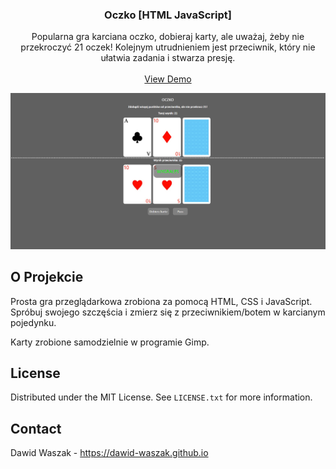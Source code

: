 <!-- Improved compatibility of back to top link: See: https://github.com/othneildrew/Best-README-Template/pull/73 -->
<a name="readme-top"></a>
<!--
*** Thanks for checking out the Best-README-Template. If you have a suggestion
*** that would make this better, please fork the repo and create a pull request
*** or simply open an issue with the tag "enhancement".
*** Don't forget to give the project a star!
*** Thanks again! Now go create something AMAZING! :D
-->



<!-- PROJECT SHIELDS -->
<!--
*** I'm using markdown "reference style" links for readability.
*** Reference links are enclosed in brackets [ ] instead of parentheses ( ).
*** See the bottom of this document for the declaration of the reference variables
*** for contributors-url, forks-url, etc. This is an optional, concise syntax you may use.
*** https://www.markdownguide.org/basic-syntax/#reference-style-links
-->


<!-- PROJECT LOGO -->
<div align="center">
  <h3 align="center">Oczko [HTML JavaScript]</h3>

  <p align="center">
    Popularna gra karciana oczko, dobieraj karty, ale uważaj, żeby nie przekroczyć 21 oczek! Kolejnym utrudnieniem jest przeciwnik, który nie ułatwia zadania i stwarza presję.
    <br />
    <br />
    <a href="https://dawid-waszak.github.io/#projects">View Demo</a>
  </p>

  <img src="/images/Oczko.png" alt="">
</div>

<!-- ABOUT THE PROJECT -->
## O Projekcie

Prosta gra przeglądarkowa zrobiona za pomocą HTML, CSS i JavaScript. Spróbuj swojego szczęścia i zmierz się z przeciwnikiem/botem w karcianym pojedynku.

Karty zrobione samodzielnie w programie Gimp.

<!-- LICENSE -->
## License

Distributed under the MIT License. See `LICENSE.txt` for more information.

<!-- CONTACT -->
## Contact

Dawid Waszak - https://dawid-waszak.github.io

